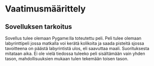 # Vaatimusmäärittely

## Sovelluksen tarkoitus

Sovellus tulee olemaan Pygame:lla toteutettu peli. Peli tulee olemaan labyrinttipeli jossa matkalla voi kerätä kolikoita ja saada pisteitä sjossa tavoitteena on päästä labyrintistä ulos, eli saavuttaa maali. Suorituksesta mitataan aika. Ei ole vielä tiedossa tuleeko peli sisältämään vain yhden tason, mahdollisuuksien mukaan tulen tekemään toisen tason. 

